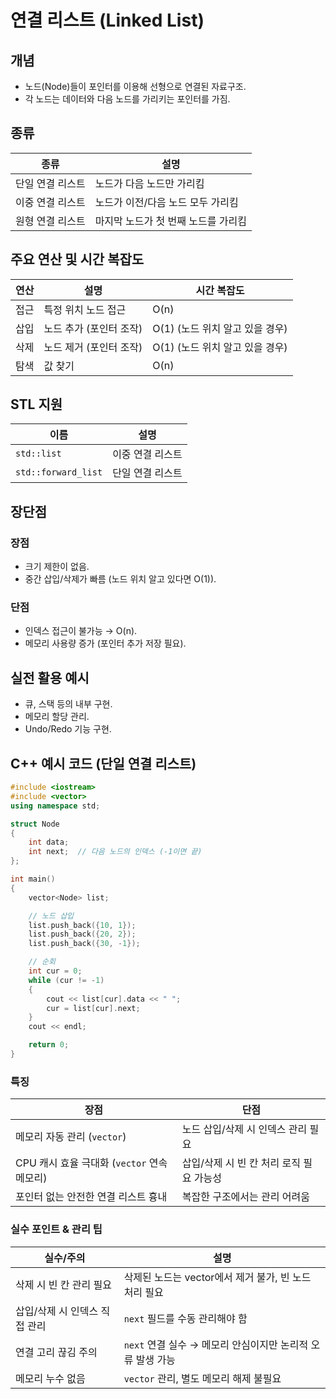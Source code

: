 # 연결 리스트 (Linked List)

## 개념
- 노드(Node)들이 포인터를 이용해 선형으로 연결된 자료구조.
- 각 노드는 데이터와 다음 노드를 가리키는 포인터를 가짐.

## 종류
| 종류           | 설명                                 |
|---------------|------------------------------------|
| 단일 연결 리스트 | 노드가 다음 노드만 가리킴               |
| 이중 연결 리스트 | 노드가 이전/다음 노드 모두 가리킴        |
| 원형 연결 리스트 | 마지막 노드가 첫 번째 노드를 가리킴      |

## 주요 연산 및 시간 복잡도
| 연산    | 설명                    | 시간 복잡도 |
|--------|------------------------|------------|
| 접근   | 특정 위치 노드 접근       | O(n)       |
| 삽입   | 노드 추가 (포인터 조작)    | O(1) (노드 위치 알고 있을 경우) |
| 삭제   | 노드 제거 (포인터 조작)    | O(1) (노드 위치 알고 있을 경우) |
| 탐색   | 값 찾기                   | O(n)       |

## STL 지원
| 이름          | 설명               |
|--------------|------------------|
| `std::list`  | 이중 연결 리스트     |
| `std::forward_list` | 단일 연결 리스트 |

## 장단점
### 장점
- 크기 제한이 없음.
- 중간 삽입/삭제가 빠름 (노드 위치 알고 있다면 O(1)).

### 단점
- 인덱스 접근이 불가능 → O(n).
- 메모리 사용량 증가 (포인터 추가 저장 필요).

## 실전 활용 예시
- 큐, 스택 등의 내부 구현.
- 메모리 할당 관리.
- Undo/Redo 기능 구현.

## C++ 예시 코드 (단일 연결 리스트)
```cpp
#include <iostream>
#include <vector>
using namespace std;

struct Node
{
    int data;
    int next;  // 다음 노드의 인덱스 (-1이면 끝)
};

int main()
{
    vector<Node> list;

    // 노드 삽입
    list.push_back({10, 1});
    list.push_back({20, 2});
    list.push_back({30, -1});

    // 순회
    int cur = 0;
    while (cur != -1)
    {
        cout << list[cur].data << " ";
        cur = list[cur].next;
    }
    cout << endl;

    return 0;
}
```
### 특징
| 장점                              | 단점                       |
| ------------------------------- | ------------------------ |
| 메모리 자동 관리 (`vector`)            | 노드 삽입/삭제 시 인덱스 관리 필요     |
| CPU 캐시 효율 극대화 (`vector` 연속 메모리) | 삽입/삭제 시 빈 칸 처리 로직 필요 가능성 |
| 포인터 없는 안전한 연결 리스트 흉내            | 복잡한 구조에서는 관리 어려움         |
### 실수 포인트 & 관리 팁
| 실수/주의             | 설명                                    |
| ----------------- | ------------------------------------- |
| 삭제 시 빈 칸 관리 필요    | 삭제된 노드는 vector에서 제거 불가, 빈 노드 처리 필요    |
| 삽입/삭제 시 인덱스 직접 관리 | `next` 필드를 수동 관리해야 함                  |
| 연결 고리 끊김 주의       | `next` 연결 실수 → 메모리 안심이지만 논리적 오류 발생 가능 |
| 메모리 누수 없음         | `vector` 관리, 별도 메모리 해제 불필요            |
